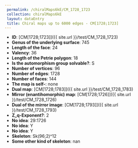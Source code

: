 ```yaml
--- 
 permalink: /chiralMaps6kE/CM_1728_1723 
 collection: chiralMaps6kE
 layout: dataEntry
 title: Chiral maps up to 6000 edges - CM[1728;1723]
---
```


- **ID**: [CM[1728;1723]]({{ site.url }}/test/CM_1728_1723)
- **Genus of the underlying surface**: 745
- **Length of the face**: 24
- **Valency**: 36
- **Length of the Petrie polygon**: 18
- **Is the automorphism group solvable?**: S
- **Number of vertices**: 96
- **Number of edges**: 1728
- **Number of faces**: 144
- **The map is self-**: none
- **Dual map**: [CM[1728;1783]]({{ site.url }}/test/CM_1728_1783)
- **Mirror (enantihomorphic) map**: [CM[1728;1726]]({{ site.url }}/test/CM_1728_1726)
- **Dual of the mirror image**: [CM[1728;1793]]({{ site.url }}/test/CM_1728_1793)
- **Z_q-Exponent?**: 2
- **No idea**:  29:1726
- **No idea**: Y
- **No idea**: Y
- **Skeleton**: Sk(96;2)^12
- **Some other kind of skeleton**: nan
